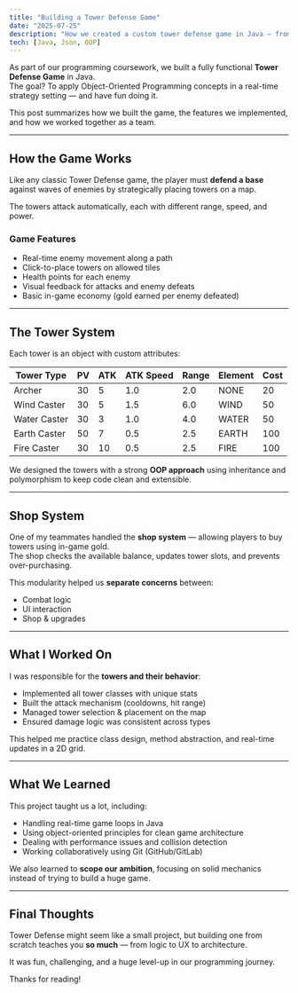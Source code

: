 ```yaml
---
title: "Building a Tower Defense Game"
date: "2025-07-25"
description: "How we created a custom tower defense game in Java — from game mechanics to shop logic and special towers."
tech: [Java, Json, OOP]
---
```


As part of our programming coursework, we built a fully functional **Tower Defense Game** in Java.  
The goal? To apply Object-Oriented Programming concepts in a real-time strategy setting — and have fun doing it.

This post summarizes how we built the game, the features we implemented, and how we worked together as a team.

---

## How the Game Works

Like any classic Tower Defense game, the player must **defend a base** against waves of enemies by strategically placing towers on a map.

The towers attack automatically, each with different range, speed, and power.

### Game Features

- Real-time enemy movement along a path
- Click-to-place towers on allowed tiles
- Health points for each enemy
- Visual feedback for attacks and enemy defeats
- Basic in-game economy (gold earned per enemy defeated)

---

## The Tower System

Each tower is an object with custom attributes:

| Tower Type     | PV  | ATK | ATK Speed | Range | Element | Cost |
|----------------|-----|-----|------------|--------|----------|------|
| Archer         | 30  | 5   | 1.0        | 2.0    | NONE     | 20   |
| Wind Caster    | 30  | 5   | 1.5        | 6.0    | WIND     | 50   |
| Water Caster   | 30  | 3   | 1.0        | 4.0    | WATER    | 50   |
| Earth Caster   | 50  | 7   | 0.5        | 2.5    | EARTH    | 100  |
| Fire Caster    | 30  | 10  | 0.5        | 2.5    | FIRE     | 100  |

We designed the towers with a strong **OOP approach** using inheritance and polymorphism to keep code clean and extensible.

---

## Shop System

One of my teammates handled the **shop system** — allowing players to buy towers using in-game gold.  
The shop checks the available balance, updates tower slots, and prevents over-purchasing.

This modularity helped us **separate concerns** between:
- Combat logic
- UI interaction
- Shop & upgrades

---

## What I Worked On

I was responsible for the **towers and their behavior**:

- Implemented all tower classes with unique stats
- Built the attack mechanism (cooldowns, hit range)
- Managed tower selection & placement on the map
- Ensured damage logic was consistent across types

This helped me practice class design, method abstraction, and real-time updates in a 2D grid.

---

## What We Learned

This project taught us a lot, including:

- Handling real-time game loops in Java
- Using object-oriented principles for clean game architecture
- Dealing with performance issues and collision detection
- Working collaboratively using Git (GitHub/GitLab)

We also learned to **scope our ambition**, focusing on solid mechanics instead of trying to build a huge game.

---

## Final Thoughts

Tower Defense might seem like a small project, but building one from scratch teaches you **so much** — from logic to UX to architecture.

It was fun, challenging, and a huge level-up in our programming journey.

Thanks for reading!

